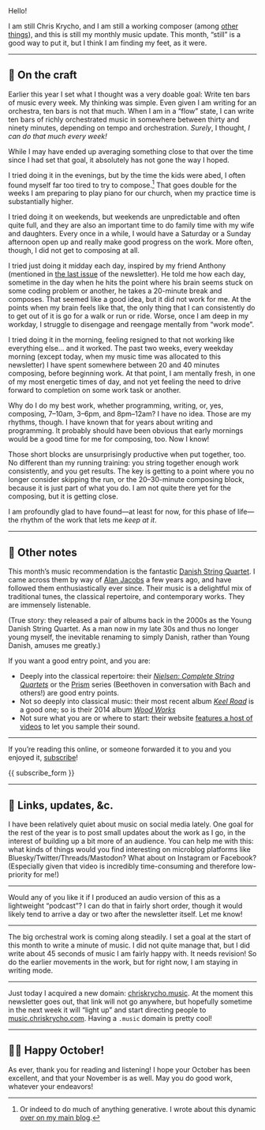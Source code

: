 <!-- buttondown-editor-mode: plaintext -->Hello!

I am still Chris Krycho, and I am still a working composer (among [other things](https://v5.chriskrycho.com)), and this is still my monthly music update. This month, “still” is a good way to put it, but I think I am finding my feet, as it were.

---- 

## 🎼 On the craft

Earlier this year I set what I thought was a very doable goal: Write ten bars of music every week. My thinking was simple. Even given I am writing for an orchestra, ten bars is not that much. When I am in a “flow” state, I can write ten bars of richly orchestrated music in somewhere between thirty and ninety minutes, depending on tempo and orchestration. *Surely*, I thought, *I can do that much every week!*

While I may have ended up averaging something close to that over the time since I had set that goal, it absolutely has not gone the way I hoped.

I tried doing it in the evenings, but by the time the kids were abed, I often found myself far too tired to try to compose.[^1] That goes double for the weeks I am preparing to play piano for our church, when my practice time is substantially higher.

I tried doing it on weekends, but weekends are unpredictable and often quite full, and they are also an important time to do family time with my wife and daughters. Every once in a while, I would have a Saturday or a Sunday afternoon open up and really make good progress on the work. More often, though, I did not get to composing at all.

I tried just doing it midday each day, inspired by my friend Anthony (mentioned in [the last issue](https://newsletter.music.chriskrycho.com/archive/september-2024-free-espresso/) of the newsletter). He told me how each day, sometime in the day when he hits the point where his brain seems stuck on some coding problem or another, he takes a 20-minute break and composes. That seemed like a good idea, but it did not work for me. At the points when my brain feels like that, the only thing that I can consistently do to get out of it is go for a walk or run or ride. Worse, once I am deep in my workday, I struggle to disengage and reengage mentally from “work mode”.

I tried doing it in the morning, feeling resigned to that not working like everything else… and it worked. The past two weeks, every weekday morning (except today, when my music time was allocated to this newsletter) I have spent somewhere between 20 and 40 minutes composing, before beginning work. At that point, I am mentally fresh, in one of my most energetic times of day, and not yet feeling the need to drive forward to completion on some work task or another.

Why do I do my best work, whether programming, writing, or, yes, composing, 7–10am, 3–6pm, and 8pm–12am? I have no idea. Those are my rhythms, though. I have known that for years about writing and programming. It probably should have been obvious that early mornings would be a good time for me for composing, too. Now I know!

Those short blocks are unsurprisingly productive when put together, too. No different than my running training: you string together enough work consistently, and you get results. The key is getting to a point where you no longer consider skipping the run, or the 20–30-minute composing block, because it is just part of what you do. I am not quite there yet for the composing, but it is getting close.

I am profoundly glad to have found—at least for now, for this phase of life—the rhythm of the work that lets me *keep at it*.

---- 

## 🎵 Other notes

This month’s music recommendation is the fantastic [Danish String Quartet](https://www.danishquartet.com). I came across them by way of [Alan Jacobs](https://ayjay.org) a few years ago, and have followed them enthusiastically ever since. Their music is a delightful mix of traditional tunes, the classical repertoire, and contemporary works. They are immensely listenable.

(True story: they released a pair of albums back in the 2000s as the Young Danish String Quartet. As a man now in my late 30s and thus no longer young myself, the inevitable renaming to simply Danish, rather than Young Danish, amuses me greatly.)

If you want a good entry point, and  you are:

- Deeply into the classical repertoire: their [<cite>Nielsen: Complete String Quartets</cite>](https://music.apple.com/us/album/nielsen-complete-string-quartets/694745372) or the [Prism](https://music.apple.com/us/album/prism-i/1420009261) series (Beethoven in conversation with Bach and others!) are good entry points.
- Not so deeply into classical music: their most recent album [<cite>Keel Road</cite>](https://music.apple.com/us/album/keel-road/1750673026) is a good one; so is their 2014 album [<cite>Wood Works</cite>](https://music.apple.com/us/album/wood-works/874386101)
- Not sure what you are or where to start: their website [features a host of videos](https://www.danishquartet.com/media) to let you sample their sound.

----

If you’re reading this online, or someone forwarded it to you and you enjoyed it, [subscribe](subscribe_url)!

{{ subscribe_form }}

----

## 🎤 Links, updates, &c.

I have been relatively quiet about music on social media lately. One goal for the rest of the year is to post small updates about the work as I go, in the interest of building up a bit more of an audience. You can help me with this: what kinds of things would you find interesting on microblog platforms like Bluesky/Twitter/Threads/Mastodon? What about on Instagram or Facebook? (Especially given that video is incredibly time-consuming and therefore low-priority for me!)

---- 

Would any of you like it if I produced an audio version of this as a lightweight “podcast”? I can do that in fairly short order, though it would likely tend to arrive a day or two after the newsletter itself. Let me know!

---- 

The big orchestral work is coming along steadily. I set a goal at the start of this month to write a minute of music. I did not quite manage that, but I did write about 45 seconds of music I am fairly happy with. It needs revision! So do the earlier movements in the work, but for right now, I am staying in writing mode.

----


Just today I acquired a new domain: [chriskrycho.music](http://chriskrycho.com). At the moment this newsletter goes out, that link will not go anywhere, but hopefully sometime in the next week it will “light up” and start directing people to [music.chriskrycho.com](https://music.chriskrycho.com). Having a `.music` domain is pretty cool!

----

## 👋🏼 Happy October!

As ever, thank you for reading and listening! I hope your October has been excellent, and that your November is as well. May you do good work, whatever your endeavors!


[^1]:	Or indeed to do much of anything generative. I wrote about this dynamic [over on my main blog](https://v5.chriskrycho.com/journal/time/).